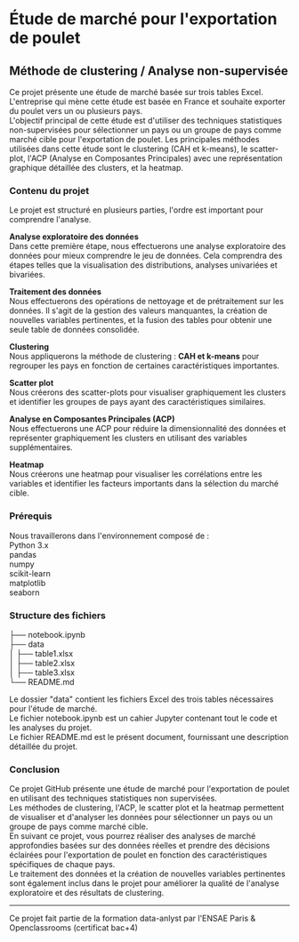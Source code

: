 # Étude de marché pour l'exportation de poulet
## Méthode de clustering / Analyse non-supervisée

Ce projet présente une étude de marché basée sur trois tables Excel. L'entreprise qui mène cette étude est basée en France et souhaite exporter du poulet vers un ou plusieurs pays.    
L'objectif principal de cette étude est d'utiliser des techniques statistiques non-supervisées pour sélectionner un pays ou un groupe de pays comme marché cible pour l'exportation de poulet.  Les principales méthodes utilisées dans cette étude sont le clustering (CAH et k-means), le scatter-plot, l'ACP (Analyse en Composantes Principales) avec une représentation graphique détaillée des clusters, et la heatmap.

### Contenu du projet
Le projet est structuré en plusieurs parties, l'ordre est important pour comprendre l'analyse.

**Analyse exploratoire des données**     
Dans cette première étape, nous effectuerons une analyse exploratoire des données pour mieux comprendre le jeu de données. Cela comprendra des étapes telles que la visualisation des distributions, analyses univariées et bivariées.     

**Traitement des données**       
Nous effectuerons des opérations de nettoyage et de prétraitement sur les données. Il s'agit de la gestion des valeurs manquantes, la création de nouvelles variables pertinentes, et la fusion des tables pour obtenir une seule table de données consolidée.     

**Clustering**    
Nous appliquerons la méthode de clustering : **CAH et k-means** pour regrouper les pays en fonction de certaines caractéristiques importantes.

**Scatter plot**    
Nous créerons des scatter-plots pour visualiser graphiquement les clusters et identifier les groupes de pays ayant des caractéristiques similaires.

**Analyse en Composantes Principales (ACP)**    
Nous effectuerons une ACP pour réduire la dimensionnalité des données et représenter graphiquement les clusters en utilisant des variables supplémentaires.

**Heatmap**     
Nous créerons une heatmap pour visualiser les corrélations entre les variables et identifier les facteurs importants dans la sélection du marché cible.

### Prérequis
Nous travaillerons dans l'environnement composé de :      
Python 3.x      
pandas      
numpy     
scikit-learn     
matplotlib     
seaborn     

### Structure des fichiers    

├── notebook.ipynb    
├── data     
│   ├── table1.xlsx      
│   ├── table2.xlsx     
│   ├── table3.xlsx     
└── README.md      

Le dossier "data" contient les fichiers Excel des trois tables nécessaires pour l'étude de marché.      
Le fichier notebook.ipynb est un cahier Jupyter contenant tout le code et les analyses du projet.      
Le fichier README.md est le présent document, fournissant une description détaillée du projet.      

### Conclusion
Ce projet GitHub présente une étude de marché pour l'exportation de poulet en utilisant des techniques statistiques non supervisées.     
Les méthodes de clustering, l'ACP, le scatter plot et la heatmap permettent de visualiser et d'analyser les données pour sélectionner un pays ou un groupe de pays comme marché cible.    
En suivant ce projet, vous pourrez réaliser des analyses de marché approfondies basées sur des données réelles et prendre des décisions éclairées pour l'exportation de poulet en fonction des caractéristiques spécifiques de chaque pays.      
Le traitement des données et la création de nouvelles variables pertinentes sont également inclus dans le projet pour améliorer la qualité de l'analyse exploratoire et des résultats de clustering. 

********
Ce projet fait partie de la formation data-anlyst par l'ENSAE Paris & Openclassrooms (certificat bac+4)

